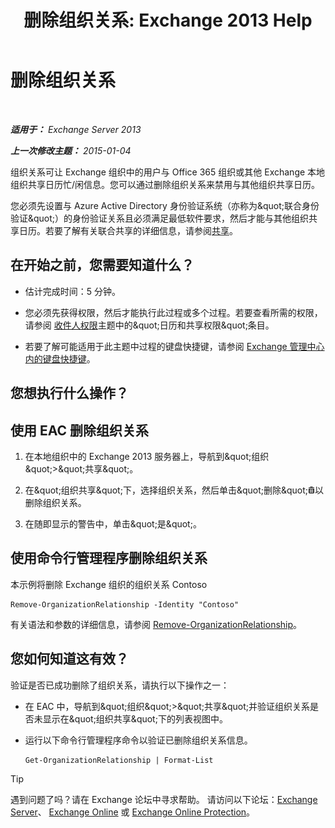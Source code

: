 ﻿---
title: '删除组织关系: Exchange 2013 Help'
TOCTitle: 删除组织关系
ms:assetid: ff211394-f58b-4da7-bb3a-df6abcb5950e
ms:mtpsurl: https://technet.microsoft.com/zh-cn/library/JJ657513(v=EXCHG.150)
ms:contentKeyID: 50492060
ms.date: 05/21/2018
mtps_version: v=EXCHG.150
ms.translationtype: MT
---

# 删除组织关系

 

_**适用于：** Exchange Server 2013_

_**上一次修改主题：** 2015-01-04_

组织关系可让 Exchange 组织中的用户与 Office 365 组织或其他 Exchange 本地组织共享日历忙/闲信息。您可以通过删除组织关系来禁用与其他组织共享日历。

您必须先设置与 Azure Active Directory 身份验证系统（亦称为\&quot;联合身份验证\&quot;）的身份验证关系且必须满足最低软件要求，然后才能与其他组织共享日历。若要了解有关联合共享的详细信息，请参阅[共享](sharing-exchange-2013-help.md)。

## 在开始之前，您需要知道什么？

  - 估计完成时间：5 分钟。

  - 您必须先获得权限，然后才能执行此过程或多个过程。若要查看所需的权限，请参阅 [收件人权限](recipients-permissions-exchange-2013-help.md)主题中的\&quot;日历和共享权限\&quot;条目。

  - 若要了解可能适用于此主题中过程的键盘快捷键，请参阅 [Exchange 管理中心内的键盘快捷键](keyboard-shortcuts-in-the-exchange-admin-center-exchange-online-protection-help.md)。

## 您想执行什么操作？

## 使用 EAC 删除组织关系

1.  在本地组织中的 Exchange 2013 服务器上，导航到\&quot;组织\&quot;\>\&quot;共享\&quot;。

2.  在\&quot;组织共享\&quot;下，选择组织关系，然后单击\&quot;删除\&quot;![删除图标](images/JJ657511.14f639f6-61e8-4418-bbfb-0db14de9d2f5(EXCHG.150).gif "删除图标")以删除组织关系。

3.  在随即显示的警告中，单击\&quot;是\&quot;。

## 使用命令行管理程序删除组织关系

本示例将删除 Exchange 组织的组织关系 Contoso

    Remove-OrganizationRelationship -Identity "Contoso"

有关语法和参数的详细信息，请参阅 [Remove-OrganizationRelationship](https://technet.microsoft.com/zh-cn/library/ee332362\(v=exchg.150\))。

## 您如何知道这有效？

验证是否已成功删除了组织关系，请执行以下操作之一：

  - 在 EAC 中，导航到\&quot;组织\&quot;\>\&quot;共享\&quot;并验证组织关系是否未显示在\&quot;组织共享\&quot;下的列表视图中。

  - 运行以下命令行管理程序命令以验证已删除组织关系信息。
    
        Get-OrganizationRelationship | Format-List

> [!TIP]  
> 遇到问题了吗？请在 Exchange 论坛中寻求帮助。 请访问以下论坛：<a href="https://go.microsoft.com/fwlink/p/?linkid=60612">Exchange Server</a>、 <a href="https://go.microsoft.com/fwlink/p/?linkid=267542">Exchange Online</a> 或 <a href="https://go.microsoft.com/fwlink/p/?linkid=285351">Exchange Online Protection</a>。

